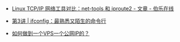 - [Linux TCP/IP 网络工具对比：net-tools 和 iproute2 - 文章 - 伯乐在线](http://blog.jobbole.com/97270/)
- [第3讲 | ifconfig：最熟悉又陌生的命令行](https://time.geekbang.org/column/article/7772)

- [如何做到一个VPS一个公网IP的？](https://www.zhihu.com/question/21134017)